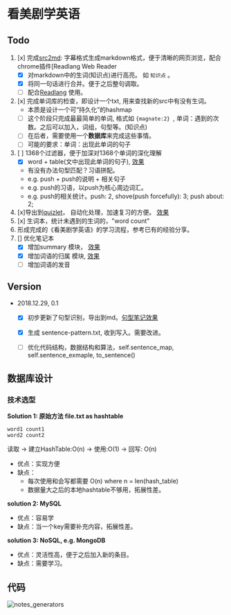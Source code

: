 # 看美剧学英语 


## Todo 

1. [x] 完成[src2md](https://gist.github.com/01f63bfaca2bfa32eb5288053235a7de#file-src2md-py): 字幕格式生成markdown格式，便于清晰的网页浏览，配合chrome插件[Readlang Web Reader
	- [x] 对markdown中的生词(知识点)进行高亮。 如 `知识点` 。
	- [x] 将同一句话进行合并。便于之后整句调取。  
	- [ ] 配合[Readlang](https://chrome.google.com/webstore/detail/readlang-web-reader/odpdkefpnfejbfnmdilmfhephfffmfoh) 使用。 
2. [x] 完成单词库的检查，即设计一个txt, 用来查找新的src中有没有生词。
	- 本质是设计一个可“持久化”的hashmap
	- [ ] 这个阶段只完成最最简单的单词, 格式如 `{magnate:2} `, 单词：遇到的次数。之后可以加入，词组，句型等。(知识点)
	- [ ] 在后者，需要使用一个**数据库**来完成这些事情。
	- [ ] 可能的要求：单词：出现此单词的句子
3. [ ] 1368个过滤器，便于加深对1368个单词的深化理解
	- [x] word + table(文中出现此单词的句子), [效果](https://i.imgur.com/xeqBKUm.jpg)
	- 有没有办法句型匹配？习语拼配。
	- e.g. push + push的说明 + 相关句子
	- e.g. push的习语，以push为核心周边词汇。
	- e.g. push的相关统计。push: 2, shove(push forcefully): 3; push about: 2; 
4. [x]导出到[quizlet](https://quizlet.com/zh-cn )， 自动化处理，加速复习的方便。 [效果](https://quizlet.com/353489683/flashcards)
5. [x] 生词本，统计未遇到的生词的，"word count"
6. 形成完成的《看美剧学英语》的学习流程，参考已有的经验分享。
7. [] 优化笔记本
	- [x] 增加summary 模块， [效果](https://i.imgur.com/HDeF9LR.png)
	- [x] 增加词语的归属 模块, [效果](https://i.imgur.com/JRp4M4O.png)
	- [ ] 增加词语的发音
 
## Version 


* 2018.12.29, 0.1
	* [x] 初步更新了句型识别，导出到md。[句型笔记效果](https://i.imgur.com/VtskjJc.png) 
	* [x] 生成 sentence-pattern.txt, 收到写入。需要改进。 
	*  [ ] 优化代码结构，数据结构和算法，self.sentence_map, self.sentence_exmaple, to_sentence()


## 数据库设计

### 技术选型

**Solution 1: 原始方法 file.txt as hashtable** 

```
word1 count1
word2 count2
``` 

读取 -> 建立HashTable:O(n) -> 使用:O(1) ->  回写: O(n)

* 优点：实现方便
* 缺点：
	* 每次使用和会写都需要 O(n) where n = len(hash_table)
	* 数据量大之后的本地hashtable不够用，拓展性差。


**solution 2: MySQL** 

* 优点：容易学 
* 缺点：当一个key需要补充内容，拓展性差。

**solution 3: NoSQL, e.g. MongoDB** 

* 优点：灵活性高，便于之后加入新的条目。
* 缺点：需要学习。
 
## 代码

 ![notes_generators](https://i.imgur.com/8WONLro.png)